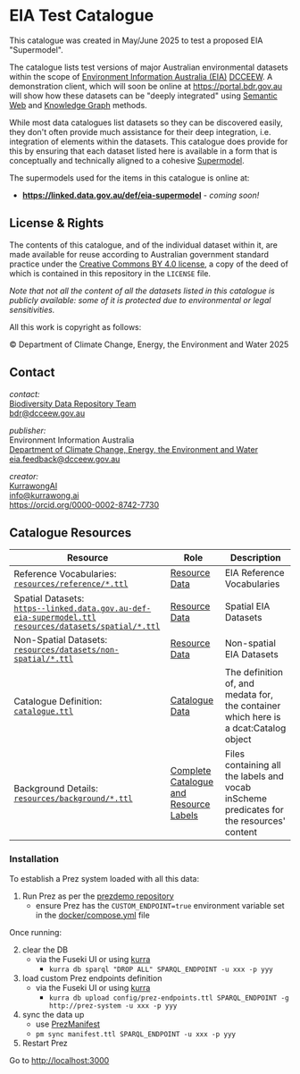 # EIA Test Catalogue

This catalogue was created in May/June 2025 to test a proposed EIA "Supermodel".

The catalogue lists test versions of major Australian environmental datasets within the scope of [Environment Information Australia (EIA)](https://www.dcceew.gov.au/environment/environment-information-australia) [DCCEEW](https://www.dcceew.gov.au/). A demonstration client, which will soon be online at <https://portal.bdr.gov.au> will show how these datasets can be "deeply integrated" using [Semantic Web](https://en.wikipedia.org/wiki/Semantic_Web) and [Knowledge Graph](https://en.wikipedia.org/wiki/Knowledge_graph) methods.

While most data catalogues list datasets so they can be discovered easily, they don't often provide much assistance for their deep integration, i.e. integration of elements within the datasets. This catalogue does provide for this by ensuring that each dataset listed here is available in a form that is conceptually and technically aligned to a cohesive [Supermodel](https://linked.data.gov.au/def/supermodel).

The supermodels used for the items in this catalogue is online at:

* **<https://linked.data.gov.au/def/eia-supermodel>** - _coming soon!_

## License & Rights

The contents of this catalogue, and of the individual dataset within it, are made available for reuse according to Australian government standard practice under the [Creative Commons BY 4.0 license](https://creativecommons.org/licenses/by/4.0/), a copy of the deed of which is contained in this repository in the `LICENSE` file.

_Note that not all the content of all the datasets listed in this catalogue is publicly available: some of it is protected due to environmental or legal sensitivities._

All this work is copyright as follows:

&copy; Department of Climate Change, Energy, the Environment and Water 2025

## Contact

*contact:*  
[Biodiversity Data Repository Team](https://www.dcceew.gov.au/environment/environment-information-australia/biodiversity-data-repository)  
<bdr@dcceew.gov.au>

*publisher:*  
Environment Information Australia  
[Department of Climate Change, Energy, the Environment and Water](https://www.dcceew.gov.au)  
<eia.feedback@dcceew.gov.au>

*creator:*  
[KurrawongAI](https://kurrawong.ai)  
<info@kurrawong.ai>  
<https://orcid.org/0000-0002-8742-7730>

## Catalogue Resources

| Resource                                                                                                                                                                                                  | Role                                                                                                                | Description                                                                              |
|-----------------------------------------------------------------------------------------------------------------------------------------------------------------------------------------------------------|---------------------------------------------------------------------------------------------------------------------|------------------------------------------------------------------------------------------|
| Reference Vocabularies:<br />[`resources/reference/*.ttl`](resources/reference/*.ttl)                                                                                                                     | [Resource Data](https://prez.dev/ManifestResourceRoles/ResourceData)                                                | EIA Reference Vocabularies                                                               |
| Spatial Datasets:<br />[`https--linked.data.gov.au-def-eia-supermodel.ttl`](https--linked.data.gov.au-def-eia-supermodel.ttl)<br />[`resources/datasets/spatial/*.ttl`](resources/datasets/spatial/*.ttl) | [Resource Data](https://prez.dev/ManifestResourceRoles/ResourceData)                                                | Spatial EIA Datasets                                                                     |
| Non-Spatial Datasets:<br />[`resources/datasets/non-spatial/*.ttl`](resources/datasets/non-spatial/*.ttl)                                                                                                 | [Resource Data](https://prez.dev/ManifestResourceRoles/ResourceData)                                                | Non-spatial EIA Datasets                                                                 |
| Catalogue Definition:<br />[`catalogue.ttl`](resources/catalogues/catalogue.ttl)                                                                                                                          | [Catalogue Data](https://prez.dev/ManifestResourceRoles/CatalogueData)                                              | The definition of, and medata for, the container which here is a dcat:Catalog object     |
| Background Details:<br />[`resources/background/*.ttl`](resources/background/*.ttl)                                                                                                                       | [Complete Catalogue and Resource Labels](https://prez.dev/ManifestResourceRoles/CompleteCatalogueAndResourceLabels) | Files containing all the labels and vocab inScheme predicates for the resources' content |

### Installation

To establish a Prez system loaded with all this data:

1. Run Prez as per the [prezdemo repository](https://github.com/Kurrawong/prezdemo)
   * ensure Prez has the `CUSTOM_ENDPOINT=true` environment variable set in the [docker/compose.yml](https://github.com/Kurrawong/prezdemo/blob/main/docker/compose.yml#L20-L22) file

Once running:

2. clear the DB 
   * via the Fuseki UI or using [kurra](https://pypi.org/project/kurra/)
       * `kurra db sparql "DROP ALL" SPARQL_ENDPOINT -u xxx -p yyy`
3. load custom Prez endpoints definition
   * via the Fuseki UI or using [kurra](https://pypi.org/project/kurra/)
       * `kurra db upload config/prez-endpoints.ttl SPARQL_ENDPOINT -g http://prez-system -u xxx -p yyy `
4. sync the data up
   * use [PrezManifest](https://github.com/Kurrawong/prezmanifest)
    * `pm sync manifest.ttl SPARQL_ENDPOINT -u xxx -p yyy`
5. Restart Prez

Go to <http://localhost:3000>